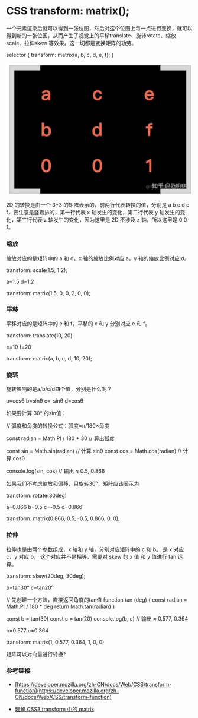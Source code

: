 # CSS transform: matrix();

一个元素渲染后就可以得到一张位图，然后对这个位图上每一点进行变换，就可以得到新的一张位图，从而产生了视觉上的平移translate、旋转rotate、缩放scale、拉伸skew 等效果。这一切都是变换矩阵的功劳。

selector {
    transform: matrix(a, b, c, d, e, f);
}

![](./a.jpg)

2D 的转换是由一个 3*3 的矩阵表示的，前两行代表转换的值，分别是 a b c d e f，要注意是竖着排的，第一行代表 x 轴发生的变化，第二行代表 y 轴发生的变化，第三行代表 z 轴发生的变化，因为这里是 2D 不涉及 z 轴，所以这里是 0 0 1。

### 缩放
缩放对应的是矩阵中的 a 和 d，x 轴的缩放比例对应 a，y 轴的缩放比例对应 d。

transform: scale(1.5, 1.2);

a=1.5 
d=1.2

transform: matrix(1.5, 0, 0, 2, 0, 0);

### 平移
平移对应的是矩阵中的 e 和 f，平移的 x 和 y 分别对应 e 和 f。

transform: translate(10, 20)

e=10
f=20

transform: matrix(a, b, c, d, 10, 20);

### 旋转
旋转影响的是a/b/c/d四个值，分别是什么呢？

a=cosθ
b=sinθ
c=-sinθ
d=cosθ

如果要计算 30° 的sin值：

// 弧度和角度的转换公式：弧度=π/180×角度 

const radian = Math.PI / 180 * 30 // 算出弧度 

const sin = Math.sin(radian) // 计算 sinθ 
const cos = Math.cos(radian) // 计算 cosθ 

console.log(sin, cos) // 输出 ≈ 0.5, 0.866

如果我们不考虑缩放和偏移，只旋转30°，矩阵应该表示为

transform: rotate(30deg)

a=0.866
b=0.5
c=-0.5
d=0.866

transform: matrix(0.866, 0.5, -0.5, 0.866, 0, 0);

### 拉伸
拉伸也是由两个参数组成，x 轴和 y 轴，分别对应矩阵中的 c 和 b。
是 x 对应 c，y 对应 b， 这个对应并不是相等，需要对 skew 的 x 值 和 y 值进行 tan 运算。

transform: skew(20deg, 30deg);

b=tan30°
c=tan20°

// 先创建一个方法，直接返回角度的tan值 
function tan (deg) { const radian = Math.PI / 180 * deg return Math.tan(radian) } 

const b = tan(30) 
const c = tan(20) 
console.log(b, c) // 输出 ≈ 0.577, 0.364

b=0.577 c=0.364

transform: matrix(1, 0.577, 0.364, 1, 0, 0)

矩阵可以对向量进行转换?

### 参考链接

* [https://developer.mozilla.org/zh-CN/docs/Web/CSS/transform-function](https://developer.mozilla.org/zh-CN/docs/Web/CSS/transform-function)

* [理解 CSS3 transform 中的 matrix](https://juejin.cn/post/6844903616629719054 )